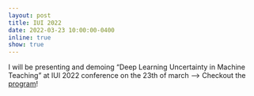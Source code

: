 ```yaml
---
layout: post
title: IUI 2022
date: 2022-03-23 10:00:00-0400
inline: true
show: true
---
```


I will be presenting and demoing “Deep Learning Uncertainty in Machine Teaching” at IUI 2022 conference on the 23th of march --> Checkout the [program](https://programs.sigchi.org/iui/2022/authors/79831)!
